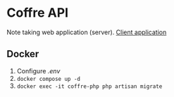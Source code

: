 # Coffre API
Note taking web application (server).
[Client application](https://github.com/SevereHeadache/coffre-client)

## Docker
1. Configure _.env_
2. `docker compose up -d`
3. `docker exec -it coffre-php php artisan migrate`
